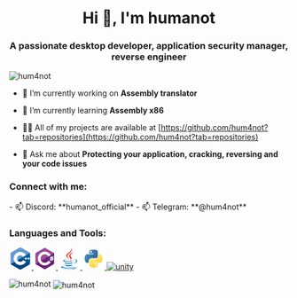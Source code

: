 <h1 align="center">Hi 👋, I'm humanot</h1>
<h3 align="center">A passionate desktop developer, application security manager, reverse engineer</h3>

<p align="left"> <img src="https://komarev.com/ghpvc/?username=hum4not&label=Profile%20views&color=0e75b6&style=flat" alt="hum4not" /> </p>

- 🔭 I’m currently working on **Assembly translator**

- 🌱 I’m currently learning **Assembly x86**

- 👨‍💻 All of my projects are available at [https://github.com/hum4not?tab=repositories](https://github.com/hum4not?tab=repositories)

- 💬 Ask me about **Protecting your application, cracking, reversing and your code issues**

<h3 align="left">Connect with me:</h3>
- 📫 Discord: **humanot_official**
- 📫 Telegram: **@hum4not**
<p align="left">
</p>

<h3 align="left">Languages and Tools:</h3>
<p align="left"> <a href="https://www.w3schools.com/cpp/" target="_blank" rel="noreferrer"> <img src="https://raw.githubusercontent.com/devicons/devicon/master/icons/cplusplus/cplusplus-original.svg" alt="cplusplus" width="40" height="40"/> </a> <a href="https://www.w3schools.com/cs/" target="_blank" rel="noreferrer"> <img src="https://raw.githubusercontent.com/devicons/devicon/master/icons/csharp/csharp-original.svg" alt="csharp" width="40" height="40"/> </a> <a href="https://www.java.com" target="_blank" rel="noreferrer"> <img src="https://raw.githubusercontent.com/devicons/devicon/master/icons/java/java-original.svg" alt="java" width="40" height="40"/> </a> <a href="https://www.python.org" target="_blank" rel="noreferrer"> <img src="https://raw.githubusercontent.com/devicons/devicon/master/icons/python/python-original.svg" alt="python" width="40" height="40"/> </a> <a href="https://unity.com/" target="_blank" rel="noreferrer"> <img src="https://www.vectorlogo.zone/logos/unity3d/unity3d-icon.svg" alt="unity" width="40" height="40"/> </a> </p>

<p><img align="left" src="https://github-readme-stats.vercel.app/api/top-langs?username=hum4not&show_icons=true&locale=en&layout=compact" alt="hum4not" /></p>

<p>&nbsp;<img align="center" src="https://github-readme-stats.vercel.app/api?username=hum4not&show_icons=true&locale=en" alt="hum4not" /></p>
